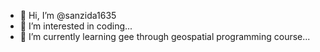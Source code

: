 - 👋 Hi, I’m @sanzida1635
- 👀 I’m interested in coding...
- 🌱 I’m currently learning gee through geospatial programming course...
  

<!---
sanzida1635/sanzida1635 is a ✨ special ✨ repository because its `README.md` (this file) appears on your GitHub profile.
You can click the Preview link to take a look at your changes.
--->

